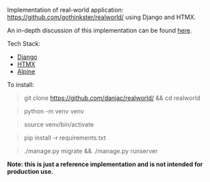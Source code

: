 
Implementation of real-world application: https://github.com/gothinkster/realworld/ using Django and HTMX.

An in-depth discussion of this implementation can be found [here](https://danjacob.net/posts/anatomyofdjangohtmxproject/).

Tech Stack:

* [Django](https://djangoproject.com)
* [HTMX](https://htmx.org)
* [Alpine](https://alpinejs.dev)

To install:

> git clone https://github.com/danjac/realworld/ && cd realworld

> python -m venv venv

> source venv/bin/activate

> pip install -r requirements.txt

> ./manage.py migrate && ./manage.py runserver

**Note: this is just a reference implementation and is not intended for production use.**

